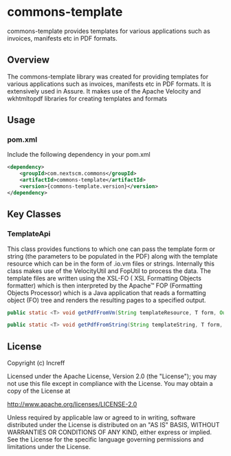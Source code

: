 # commons-template
commons-template provides templates for various applications such as invoices, manifests etc in PDF formats.
## Overview
The commons-template library was created for providing templates for various applications such as invoices, manifests etc in PDF formats. It is extensively used in Assure. It makes use of the Apache Velocity and wkhtmltopdf libraries for creating templates and formats

## Usage
### pom.xml
Include the following dependency in your pom.xml
```xml
<dependency>
    <groupId>com.nextscm.commons</groupId>
    <artifactId>commons-template</artifactId>
    <version>{commons-template.version}</version>
</dependency>
```
## Key Classes
### TemplateApi
This class provides functions to which one can pass the template form or string (the parameters to be populated in the PDF) along with the template resource which can be in the form of .io.vm files or strings. Internally this class makes use of the VelocityUtil and FopUtil to process the data. The template files are written using the XSL-FO ( XSL Formatting Objects formatter) which is then interpreted by the Apache™ FOP (Formatting Objects Processor) which is a Java application that reads a formatting object (FO) tree and renders the resulting pages to a specified output.

```java
public static <T> void getPdfFromVm(String templateResource, T form, OutputStream os)

public static <T> void getPdfFromString(String templateString, T form, OutputStream os)
```

## License
Copyright (c) Increff

Licensed under the Apache License, Version 2.0 (the "License"); you may not use this file except
in compliance with the License. You may obtain a copy of the License at

http://www.apache.org/licenses/LICENSE-2.0

Unless required by applicable law or agreed to in writing, software distributed under the License
is distributed on an "AS IS" BASIS, WITHOUT WARRANTIES OR CONDITIONS OF ANY KIND, either express
or implied. See the License for the specific language governing permissions and limitations under
the License.
